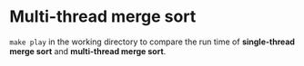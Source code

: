 # Multi-thread merge sort

`make play` in the working directory to compare the run time of **single-thread merge sort** and **multi-thread merge sort**.

